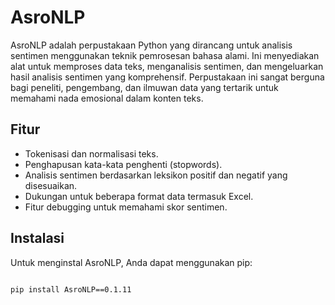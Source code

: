 # AsroNLP

AsroNLP adalah perpustakaan Python yang dirancang untuk analisis sentimen menggunakan teknik pemrosesan bahasa alami. Ini menyediakan alat untuk memproses data teks, menganalisis sentimen, dan mengeluarkan hasil analisis sentimen yang komprehensif. Perpustakaan ini sangat berguna bagi peneliti, pengembang, dan ilmuwan data yang tertarik untuk memahami nada emosional dalam konten teks.

## Fitur

- Tokenisasi dan normalisasi teks.
- Penghapusan kata-kata penghenti (stopwords).
- Analisis sentimen berdasarkan leksikon positif dan negatif yang disesuaikan.
- Dukungan untuk beberapa format data termasuk Excel.
- Fitur debugging untuk memahami skor sentimen.

## Instalasi

Untuk menginstal AsroNLP, Anda dapat menggunakan pip:

```bash

pip install AsroNLP==0.1.11
```
